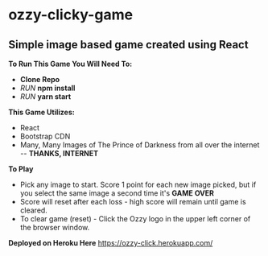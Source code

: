# ozzy-clicky-game
## Simple image based game created using React

**To Run This Game You Will Need To:**
* **Clone Repo**
* *RUN* **npm install**
* *RUN* **yarn start**

**This Game Utilizes:**
* React
* Bootstrap CDN
* Many, Many Images of The Prince of Darkness from all over the internet -- **THANKS, INTERNET**

**To Play**
* Pick any image to start. Score 1 point for each new image picked, but if you select the same image a second time it's **GAME OVER**
* Score will reset after each loss - high score will remain until game is cleared.
* To clear game (reset) - Click the Ozzy logo in the upper left corner of the browser window.

**Deployed on Heroku Here** https://ozzy-click.herokuapp.com/

